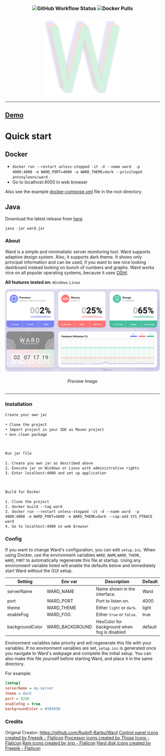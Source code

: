 <h3 align = "center">
<img alt="GitHub Workflow Status" src="https://img.shields.io/github/actions/workflow/status/AntonyLeons/ward/docker-image.yml">
<img alt="Docker Pulls" src="https://img.shields.io/docker/pulls/antonyleons/ward?style=plastic">
</h3>
<h3 align = "center">
    <img src = "images/logo.png" alt = "Logo" />
</h3>

---

## [Demo](https://status.leons.dev)

# Quick start

## Docker

* `docker run --restart unless-stopped -it -d --name ward  -p 4000:4000 -e WARD_PORT=4000 -e WARD_THEME=dark --privileged antonyleons/ward`
* Go to localhost:4000 in web browser

Also see the example [docker-compose.yml](https://github.com/AntonyLeons/Ward/blob/main/docker-compose.yml) file in the root directory.

## Java

Download the latest release from [here](https://github.com/AntonyLeons/Ward/releases/latest)

```console
java -jar ward.jar
```

### About

Ward is a simple and minimalistic server monitoring tool. Ward supports adaptive design system. Also, it supports dark theme.
It shows only principal information and can be used, if you want to see nice looking dashboard instead looking on bunch of numbers and graphs.
Ward works nice on all popular operating systems, because it uses [OSHI](https://github.com/oshi/oshi).

**All features tested on:** `Windows` `Linux`

<p align = "center">
    <img src = "images/preview.png" alt = "Preview Image" />
    <h6 align = "center">Preview Image</h6>
</p>

---

### Installation

    Create your own jar

    • Clone the project
    • Import project in your IDE as Maven project
    • mvn clean package

<br>

    Run jar file

    1. Create you own jar as described above
    2. Execute jar on Windows or Linux with administrative rights
    3. Enter localhost:4000 and set up application

<br>

    Build for Docker

    1. Clone the project
    2. docker build --tag ward
    3. docker run --restart unless-stopped -it -d --name ward  -p 4000:4000 -e WARD_PORT=4000 -e WARD_THEME=dark --cap-add SYS_PTRACE ward
    4. Go to localhost:4000 in web browser

### Config

If you want to change Ward's configuration, you can edit `setup.ini`. When using Docker, use the environment variables `WARD_NAME`,`WARD_THEME`, `WARD_PORT` to automatically regenerate this file at startup. Using any environment variable listed will enable the defaults below and immediately start Ward without the GUI setup.

| Setting         | Env var         | Description                                  | Default |
|-----------------|-----------------|----------------------------------------------|---------|
| serverName      | WARD_NAME       | Name shown in the interface.                 | Ward    |
| port            | WARD_PORT       | Port to listen on.                           | 4000    |
| theme           | WARD_THEME      | Either `light` or `dark`.                    | light   |
| enableFog       | WARD_FOG        | Either `true` or `false`.                    | true    |
| backgroundColor | WARD_BACKGROUND | HexColor for background when fog is disabled | default |

Environment variables take priority and will regenerate this file with your variables. If no environment variables are set, `setup.ini` is generated once you navigate to Ward's webpage and complete the initial setup. You can also make this file yourself before starting Ward, and place it in the same directory.

For example:

```ini
[setup]
serverName = my-server
theme = dark
port = 8200
enableFog = true
backgroundColor = #303030
```

### Credits

Original Creator: <https://github.com/Rudolf-Barbu/Ward>
<a href="https://www.flaticon.com/free-icons/control-panel" title="control panel icons">Control panel icons created by Freepik - Flaticon</a>
<a href="https://www.flaticon.com/free-icons/processor" title="processor icons">Processor icons created by Those Icons - Flaticon</a>
<a href="https://www.flaticon.com/free-icons/ram" title="ram icons">Ram icons created by srip - Flaticon</a>
<a href="https://www.flaticon.com/free-icons/hard-disk" title="hard disk icons">Hard disk icons created by Freepik - Flaticon</a>
